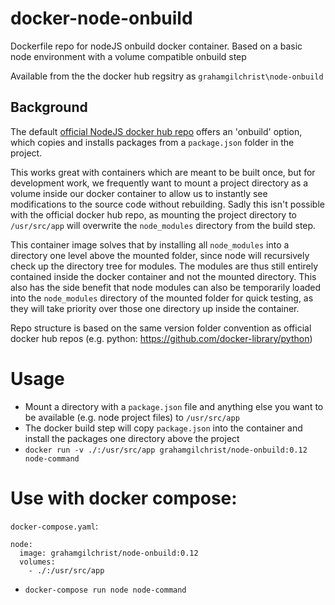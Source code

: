 # docker-node-onbuild

Dockerfile repo for nodeJS onbuild docker container. Based on a basic node environment with a volume compatible onbuild step

Available from the the docker hub regsitry as `grahamgilchrist\node-onbuild`

## Background
The default [official NodeJS docker hub repo](https://registry.hub.docker.com/_/node/) offers an 'onbuild' option, which copies and installs packages from a `package.json` folder in the project. 

This works great with containers which are meant to be built once, but for development work, we frequently want to mount a project directory as a volume inside our docker container to allow us to instantly see modifications to the source code without rebuilding. Sadly this isn't possible with the official docker hub repo, as mounting the project directory to `/usr/src/app` will overwrite the `node_modules` directory from the build step.

This container image solves that by installing all `node_modules` into a directory one level above the mounted folder, since node will recursively check up the directory tree for modules. The modules are thus still entirely contained inside the docker container and not the mounted directory.
This also has the side benefit that node modules can also be temporarily loaded into the `node_modules` directory of the mounted folder for quick testing, as they will take priority over those one directory up inside the container.

Repo structure is based on the same version folder convention as official docker hub repos (e.g. python: https://github.com/docker-library/python)

# Usage
* Mount a directory with a `package.json` file and anything else you want to be available (e.g. node project files) to `/usr/src/app`
* The docker build step will copy `package.json` into the container and install the packages one directory above the project
* `docker run -v ./:/usr/src/app grahamgilchrist/node-onbuild:0.12 node-command`

# Use with docker compose:
`docker-compose.yaml`:
```
node:
  image: grahamgilchrist/node-onbuild:0.12
  volumes:
    - ./:/usr/src/app
```
* `docker-compose run node node-command`
